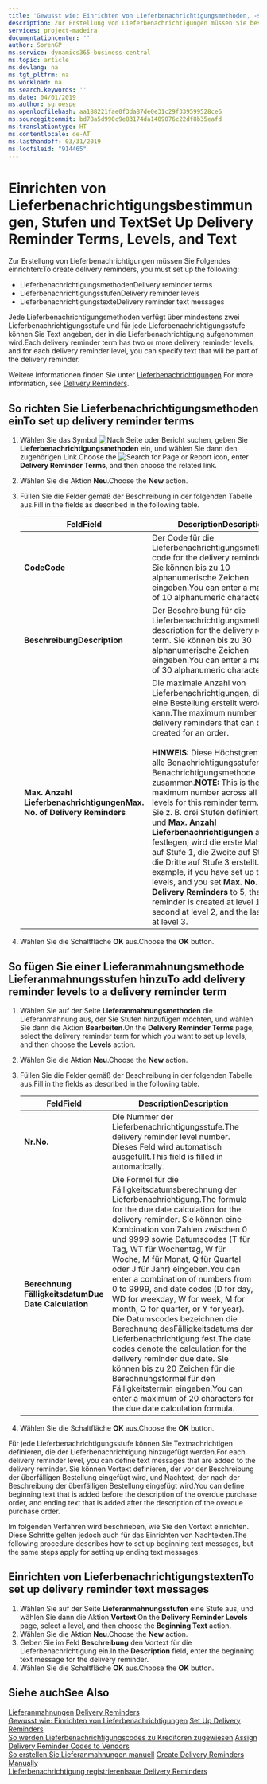 ```yaml
---
title: 'Gewusst wie: Einrichten von Lieferbenachrichtigungsmethoden, -stufen und -text'
description: Zur Erstellung von Lieferbenachrichtigungen müssen Sie bestimmte Dinge einrichten.
services: project-madeira
documentationcenter: ''
author: SorenGP
ms.service: dynamics365-business-central
ms.topic: article
ms.devlang: na
ms.tgt_pltfrm: na
ms.workload: na
ms.search.keywords: ''
ms.date: 04/01/2019
ms.author: sgroespe
ms.openlocfilehash: aa188221fae0f3da87de0e31c29f339599528ce6
ms.sourcegitcommit: bd78a5d990c9e83174da1409076c22df8b35eafd
ms.translationtype: HT
ms.contentlocale: de-AT
ms.lasthandoff: 03/31/2019
ms.locfileid: "914465"
---
```

# <a name="set-up-delivery-reminder-terms-levels-and-text"></a><span data-ttu-id="48bb3-103">Einrichten von Lieferbenachrichtigungsbestimmungen, Stufen und Text</span><span class="sxs-lookup"><span data-stu-id="48bb3-103">Set Up Delivery Reminder Terms, Levels, and Text</span></span>
<span data-ttu-id="48bb3-104">Zur Erstellung von Lieferbenachrichtigungen müssen Sie Folgendes einrichten:</span><span class="sxs-lookup"><span data-stu-id="48bb3-104">To create delivery reminders, you must set up the following:</span></span>  

- <span data-ttu-id="48bb3-105">Lieferbenachrichtigungsmethoden</span><span class="sxs-lookup"><span data-stu-id="48bb3-105">Delivery reminder terms</span></span>  
- <span data-ttu-id="48bb3-106">Lieferbenachrichtigungsstufen</span><span class="sxs-lookup"><span data-stu-id="48bb3-106">Delivery reminder levels</span></span>  
- <span data-ttu-id="48bb3-107">Lieferbenachrichtigungstexte</span><span class="sxs-lookup"><span data-stu-id="48bb3-107">Delivery reminder text messages</span></span>  

<span data-ttu-id="48bb3-108">Jede Lieferbenachrichtigungsmethoden verfügt über mindestens zwei Lieferbenachrichtigungsstufe und für jede Lieferbenachrichtigungsstufe können Sie Text angeben, der in die Lieferbenachrichtigung aufgenommen wird.</span><span class="sxs-lookup"><span data-stu-id="48bb3-108">Each delivery reminder term has two or more delivery reminder levels, and for each delivery reminder level, you can specify text that will be part of the delivery reminder.</span></span>  

<span data-ttu-id="48bb3-109">Weitere Informationen finden Sie unter [Lieferbenachrichtigungen](delivery-reminders.md).</span><span class="sxs-lookup"><span data-stu-id="48bb3-109">For more information, see [Delivery Reminders](delivery-reminders.md).</span></span>  

## <a name="to-set-up-delivery-reminder-terms"></a><span data-ttu-id="48bb3-110">So richten Sie Lieferbenachrichtigungsmethoden ein</span><span class="sxs-lookup"><span data-stu-id="48bb3-110">To set up delivery reminder terms</span></span>  

1.  <span data-ttu-id="48bb3-111">Wählen Sie das Symbol ![Nach Seite oder Bericht suchen](../../media/ui-search/search_small.png "Nach Seite oder Bericht suchen"), geben Sie **Lieferbenachrichtigungsmethoden** ein, und wählen Sie dann den zugehörigen Link.</span><span class="sxs-lookup"><span data-stu-id="48bb3-111">Choose the ![Search for Page or Report](../../media/ui-search/search_small.png "Search for Page or Report icon") icon, enter **Delivery Reminder Terms**, and then choose the related link.</span></span>  
2.  <span data-ttu-id="48bb3-112">Wählen Sie die Aktion **Neu**.</span><span class="sxs-lookup"><span data-stu-id="48bb3-112">Choose the **New** action.</span></span>  
3.  <span data-ttu-id="48bb3-113">Füllen Sie die Felder gemäß der Beschreibung in der folgenden Tabelle aus.</span><span class="sxs-lookup"><span data-stu-id="48bb3-113">Fill in the fields as described in the following table.</span></span>  

    |<span data-ttu-id="48bb3-114">Feld</span><span class="sxs-lookup"><span data-stu-id="48bb3-114">Field</span></span>|<span data-ttu-id="48bb3-115">Description</span><span class="sxs-lookup"><span data-stu-id="48bb3-115">Description</span></span>|  
    |---------------------------------|---------------------------------------|  
    |<span data-ttu-id="48bb3-116">**Code**</span><span class="sxs-lookup"><span data-stu-id="48bb3-116">**Code**</span></span>|<span data-ttu-id="48bb3-117">Der Code für die Lieferbenachrichtigungsmethode.</span><span class="sxs-lookup"><span data-stu-id="48bb3-117">The code for the delivery reminder term.</span></span> <span data-ttu-id="48bb3-118">Sie können bis zu 10 alphanumerische Zeichen eingeben.</span><span class="sxs-lookup"><span data-stu-id="48bb3-118">You can enter a maximum of 10 alphanumeric characters.</span></span>|  
    |<span data-ttu-id="48bb3-119">**Beschreibung**</span><span class="sxs-lookup"><span data-stu-id="48bb3-119">**Description**</span></span>|<span data-ttu-id="48bb3-120">Der Beschreibung für die Lieferbenachrichtigungsmethode.</span><span class="sxs-lookup"><span data-stu-id="48bb3-120">The description for the delivery reminder term.</span></span> <span data-ttu-id="48bb3-121">Sie können bis zu 30 alphanumerische Zeichen eingeben.</span><span class="sxs-lookup"><span data-stu-id="48bb3-121">You can enter a maximum of 30 alphanumeric characters.</span></span>|  
    |<span data-ttu-id="48bb3-122">**Max. Anzahl Lieferbenachrichtigungen**</span><span class="sxs-lookup"><span data-stu-id="48bb3-122">**Max. No. of Delivery Reminders**</span></span>|<span data-ttu-id="48bb3-123">Die maximale Anzahl von Lieferbenachrichtigungen, die für eine Bestellung erstellt werden kann.</span><span class="sxs-lookup"><span data-stu-id="48bb3-123">The maximum number of delivery reminders that can be created for an order.</span></span><br /><br /> <span data-ttu-id="48bb3-124">**HINWEIS:** Diese Höchstgrenze gilt für alle Benachrichtigungsstufen dieser Benachrichtigungsmethode zusammen.</span><span class="sxs-lookup"><span data-stu-id="48bb3-124">**NOTE:** This is the maximum number across all reminder levels for this reminder term.</span></span> <span data-ttu-id="48bb3-125">Wenn Sie z. B. drei Stufen definiert haben und **Max. Anzahl Lieferbenachrichtigungen** auf 5 festlegen, wird die erste Mahnung auf Stufe 1, die Zweite auf Stufe 2, die Dritte auf Stufe 3 erstellt.</span><span class="sxs-lookup"><span data-stu-id="48bb3-125">For example, if you have set up three levels, and you set **Max. No. of Delivery Reminders** to 5, the first reminder is created at level 1, the second at level 2, and the last three at level 3.</span></span>|  

4.  <span data-ttu-id="48bb3-126">Wählen Sie die Schaltfläche **OK** aus.</span><span class="sxs-lookup"><span data-stu-id="48bb3-126">Choose the **OK** button.</span></span>  

## <a name="to-add-delivery-reminder-levels-to-a-delivery-reminder-term"></a><span data-ttu-id="48bb3-127">So fügen Sie einer Lieferanmahnungsmethode Lieferanmahnungsstufen hinzu</span><span class="sxs-lookup"><span data-stu-id="48bb3-127">To add delivery reminder levels to a delivery reminder term</span></span>  

1.  <span data-ttu-id="48bb3-128">Wählen Sie auf der Seite **Lieferanmahnungsmethoden** die Lieferanmahnung aus, der Sie Stufen hinzufügen möchten, und wählen Sie dann die Aktion **Bearbeiten**.</span><span class="sxs-lookup"><span data-stu-id="48bb3-128">On the **Delivery Reminder Terms** page, select the delivery reminder term for which you want to set up levels, and then choose the **Levels** action.</span></span>  
2.  <span data-ttu-id="48bb3-129">Wählen Sie die Aktion **Neu**.</span><span class="sxs-lookup"><span data-stu-id="48bb3-129">Choose the **New** action.</span></span>  
3.  <span data-ttu-id="48bb3-130">Füllen Sie die Felder gemäß der Beschreibung in der folgenden Tabelle aus.</span><span class="sxs-lookup"><span data-stu-id="48bb3-130">Fill in the fields as described in the following table.</span></span>  

    |<span data-ttu-id="48bb3-131">Feld</span><span class="sxs-lookup"><span data-stu-id="48bb3-131">Field</span></span>|<span data-ttu-id="48bb3-132">Description</span><span class="sxs-lookup"><span data-stu-id="48bb3-132">Description</span></span>|  
    |---------------------------------|---------------------------------------|  
    |<span data-ttu-id="48bb3-133">**Nr.**</span><span class="sxs-lookup"><span data-stu-id="48bb3-133">**No.**</span></span>|<span data-ttu-id="48bb3-134">Die Nummer der Lieferbenachrichtigungsstufe.</span><span class="sxs-lookup"><span data-stu-id="48bb3-134">The delivery reminder level number.</span></span> <span data-ttu-id="48bb3-135">Dieses Feld wird automatisch ausgefüllt.</span><span class="sxs-lookup"><span data-stu-id="48bb3-135">This field is filled in automatically.</span></span>|  
    |<span data-ttu-id="48bb3-136">**Berechnung Fälligkeitsdatum**</span><span class="sxs-lookup"><span data-stu-id="48bb3-136">**Due Date Calculation**</span></span>|<span data-ttu-id="48bb3-137">Die Formel für die Fälligkeitsdatumsberechnung der Lieferbenachrichtigung.</span><span class="sxs-lookup"><span data-stu-id="48bb3-137">The formula for the due date calculation for the delivery reminder.</span></span> <span data-ttu-id="48bb3-138">Sie können eine Kombination von Zahlen zwischen 0 und 9999 sowie Datumscodes (T für Tag, WT für Wochentag, W für Woche, M für Monat, Q für Quartal oder J für Jahr) eingeben.</span><span class="sxs-lookup"><span data-stu-id="48bb3-138">You can enter a combination of numbers from 0 to 9999, and date codes (D for day, WD for weekday, W for week, M for month, Q for quarter, or Y for year).</span></span> <span data-ttu-id="48bb3-139">Die Datumscodes bezeichnen die Berechnung desFälligkeitsdatums der Lieferbenachrichtigung fest.</span><span class="sxs-lookup"><span data-stu-id="48bb3-139">The date codes denote the calculation for the delivery reminder due date.</span></span> <span data-ttu-id="48bb3-140">Sie können bis zu 20 Zeichen für die Berechnungsformel für den Fälligkeitstermin eingeben.</span><span class="sxs-lookup"><span data-stu-id="48bb3-140">You can enter a maximum of 20 characters for the due date calculation formula.</span></span>|  

4.  <span data-ttu-id="48bb3-141">Wählen Sie die Schaltfläche **OK** aus.</span><span class="sxs-lookup"><span data-stu-id="48bb3-141">Choose the **OK** button.</span></span>  

<span data-ttu-id="48bb3-142">Für jede Lieferbenachrichtigungsstufe können Sie Textnachrichtigen definieren, die der Lieferbenachrichtigung hinzugefügt werden.</span><span class="sxs-lookup"><span data-stu-id="48bb3-142">For each delivery reminder level, you can define text messages that are added to the delivery reminder.</span></span> <span data-ttu-id="48bb3-143">Sie können Vortext definieren, der vor der Beschreibung der überfälligen Bestellung eingefügt wird, und Nachtext, der nach der Beschreibung der überfälligen Bestellung eingefügt wird.</span><span class="sxs-lookup"><span data-stu-id="48bb3-143">You can define beginning text that is added before the description of the overdue purchase order, and ending text that is added after the description of the overdue purchase order.</span></span>  

<span data-ttu-id="48bb3-144">Im folgenden Verfahren wird beschrieben, wie Sie den Vortext einrichten. Diese Schritte gelten jedoch auch für das Einrichten von Nachtexten.</span><span class="sxs-lookup"><span data-stu-id="48bb3-144">The following procedure describes how to set up beginning text messages, but the same steps apply for setting up ending text messages.</span></span>  

## <a name="to-set-up-delivery-reminder-text-messages"></a><span data-ttu-id="48bb3-145">Einrichten von Lieferbenachrichtigungstexten</span><span class="sxs-lookup"><span data-stu-id="48bb3-145">To set up delivery reminder text messages</span></span>  

1.  <span data-ttu-id="48bb3-146">Wählen Sie auf der Seite **Lieferanmahnungsstufen** eine Stufe aus, und wählen Sie dann die Aktion **Vortext**.</span><span class="sxs-lookup"><span data-stu-id="48bb3-146">On the **Delivery Reminder Levels** page, select a level, and then choose the **Beginning Text** action.</span></span>  
2.  <span data-ttu-id="48bb3-147">Wählen Sie die Aktion **Neu**.</span><span class="sxs-lookup"><span data-stu-id="48bb3-147">Choose the **New** action.</span></span>  
3.  <span data-ttu-id="48bb3-148">Geben Sie im Feld **Beschreibung** den Vortext für die Lieferbenachrichtigung ein.</span><span class="sxs-lookup"><span data-stu-id="48bb3-148">In the **Description** field, enter the beginning text message for the delivery reminder.</span></span>  
4.  <span data-ttu-id="48bb3-149">Wählen Sie die Schaltfläche **OK** aus.</span><span class="sxs-lookup"><span data-stu-id="48bb3-149">Choose the **OK** button.</span></span>  

## <a name="see-also"></a><span data-ttu-id="48bb3-150">Siehe auch</span><span class="sxs-lookup"><span data-stu-id="48bb3-150">See Also</span></span>  
 <span data-ttu-id="48bb3-151">[Lieferanmahnungen](delivery-reminders.md) </span><span class="sxs-lookup"><span data-stu-id="48bb3-151">[Delivery Reminders](delivery-reminders.md) </span></span>  
 <span data-ttu-id="48bb3-152">[Gewusst wie: Einrichten von Lieferbenachrichtigungen](how-to-set-up-delivery-reminders.md) </span><span class="sxs-lookup"><span data-stu-id="48bb3-152">[Set Up Delivery Reminders](how-to-set-up-delivery-reminders.md) </span></span>  
 <span data-ttu-id="48bb3-153">[So werden Lieferbenachrichtigungscodes zu Kreditoren zugewiesen](how-to-assign-delivery-reminder-codes-to-vendors.md) </span><span class="sxs-lookup"><span data-stu-id="48bb3-153">[Assign Delivery Reminder Codes to Vendors](how-to-assign-delivery-reminder-codes-to-vendors.md) </span></span>  
 <span data-ttu-id="48bb3-154">[So erstellen Sie Lieferanmahnungen manuell](how-to-create-delivery-reminders-manually.md) </span><span class="sxs-lookup"><span data-stu-id="48bb3-154">[Create Delivery Reminders Manually](how-to-create-delivery-reminders-manually.md) </span></span>  
 [<span data-ttu-id="48bb3-155">Lieferbenachrichtigung registrieren</span><span class="sxs-lookup"><span data-stu-id="48bb3-155">Issue Delivery Reminders</span></span>](how-to-issue-delivery-reminders.md)
